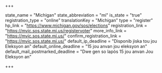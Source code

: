 +++

state_name = "Michigan"
state_abbreviation = "mi"
is_state = "true"
registration_type = "online"
translationKey = "Michigan"
type = "register"
hp_link = "https://www.michigan.gov/sos/elections"
registration_link = "https://mvic.sos.state.mi.us/registervoter"
more_info_link = "https://mvic.sos.state.mi.us/"
confirm_registration_link = "https://mvic.sos.state.mi.us/"
default_ip_deadline = "Disponib jiska tou jou Eleksyon an"
default_online_deadline = "15 jou anvan jou eleksyon an"
default_mail_postmarked_deadline = "Dwe gen so lapòs 15 jou anvan Jou Eleksyon an"

+++